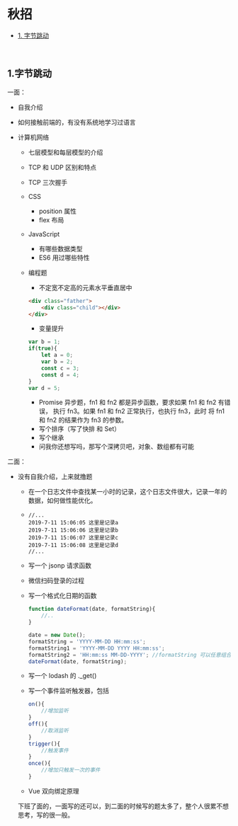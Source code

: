 # 秋招

* [1. 字节跳动](#1字节跳动)

<br>

## 1.字节跳动
一面：

 * 自我介绍

* 如何接触前端的，有没有系统地学习过语言

* 计算机网络

  * 七层模型和每层模型的介绍
  * TCP 和 UDP 区别和特点
  * TCP 三次握手

  * CSS

      * position 属性
      * flex 布局

  * JavaScript

      * 有哪些数据类型
      * ES6 用过哪些特性

  * 编程题

      * 不定宽不定高的元素水平垂直居中

    ```html
    <div class="father">
        <div class="child"></div>
    </div>
    ```

      * 变量提升

    ```javascript
    var b = 1;
    if(true){
        let a = 0;
        var b = 2;
        const c = 3;
        const d = 4;
    }
    var d = 5;
    ```

      * Promise 异步题，fn1 和 fn2 都是异步函数，要求如果 fn1 和 fn2 有错误， 执行 fn3。如果 fn1 和 fn2 正常执行，也执行 fn3，此时 将 fn1 和 fn2 的结果作为 fn3 的参数。
      * 写个排序（写了快排 和 Set）
      * 写个继承
      * 问我你还想写吗，那写个深拷贝吧，对象、数组都有可能  

二面：

- 没有自我介绍，上来就撸题

  - 在一个日志文件中查找某一小时的记录，这个日志文件很大，记录一年的数据，如何做性能优化。

  - ```
    //...
    2019-7-11 15:06:05 这里是记录a
    2019-7-11 15:06:06 这里是记录b
    2019-7-11 15:06:07 这里是记录c
    2019-7-11 15:06:08 这里是记录d
    //...
    ```

  - 写一个 jsonp 请求函数

  - 微信扫码登录的过程

  - 写一个格式化日期的函数

    ```javascript
    function dateFormat(date, formatString){
        //..
    }
    
    date = new Date();
    formatString = 'YYYY-MM-DD HH:mm:ss';
    formatString1 = 'YYYY-MM-DD YYYY HH:mm:ss';
    formatString2 = 'HH:mm:ss MM-DD-YYYY'; //formatString 可以任意组合
    dateFormat(date, formatString);
    ```

  - 写一个 lodash 的 ._get()

  - 写一个事件监听触发器，包括 

    ```javascript
    on(){
        //增加监听 
    }
    off(){
     	//取消监听   
    } 
    trigger(){
        //触发事件
    }    
    once(){
        //增加只触发一次的事件
    } 
    ```

  - Vue 双向绑定原理

  

  ​	下班了面的，一面写的还可以，到二面的时候写的题太多了，整个人很累不想思考，写的很一般。



